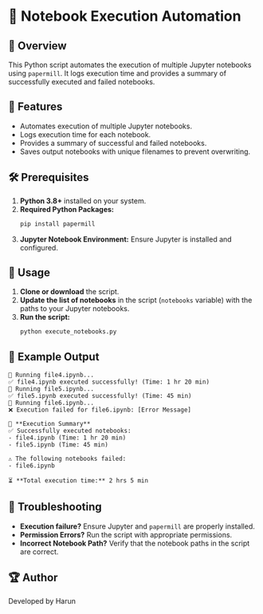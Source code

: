 # 📘 Notebook Execution Automation

## 📌 Overview
This Python script automates the execution of multiple Jupyter notebooks using `papermill`. It logs execution time and provides a summary of successfully executed and failed notebooks.

## 🚀 Features
- Automates execution of multiple Jupyter notebooks.
- Logs execution time for each notebook.
- Provides a summary of successful and failed notebooks.
- Saves output notebooks with unique filenames to prevent overwriting.

## 🛠 Prerequisites
1. **Python 3.8+** installed on your system.
2. **Required Python Packages:**
   ```sh
   pip install papermill
   ```
3. **Jupyter Notebook Environment:** Ensure Jupyter is installed and configured.

## 📄 Usage
1. **Clone or download** the script.
2. **Update the list of notebooks** in the script (`notebooks` variable) with the paths to your Jupyter notebooks.
3. **Run the script:**
   ```sh
   python execute_notebooks.py
   ```

## 📂 Example Output
```
🔄 Running file4.ipynb...
✅ file4.ipynb executed successfully! (Time: 1 hr 20 min)
🔄 Running file5.ipynb...
✅ file5.ipynb executed successfully! (Time: 45 min)
🔄 Running file6.ipynb...
❌ Execution failed for file6.ipynb: [Error Message]

🎯 **Execution Summary**
✅ Successfully executed notebooks:
- file4.ipynb (Time: 1 hr 20 min)
- file5.ipynb (Time: 45 min)

⚠️ The following notebooks failed:
- file6.ipynb

⏳ **Total execution time:** 2 hrs 5 min
```

## 🔧 Troubleshooting
- **Execution failure?** Ensure Jupyter and `papermill` are properly installed.
- **Permission Errors?** Run the script with appropriate permissions.
- **Incorrect Notebook Path?** Verify that the notebook paths in the script are correct.

## 🏆 Author
Developed by Harun



